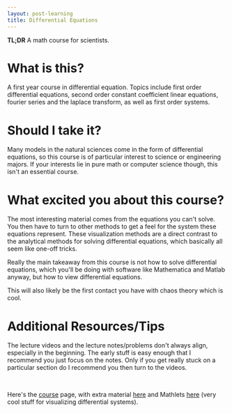 ```yaml
---
layout: post-learning
title: Differential Equations
---
```


**TL;DR** A math course for scientists. 

# What is this?
A first year course in differential equation. Topics include first order
differential equations, second order constant coefficient linear equations,
fourier series and the laplace transform, as well as first order systems.

# Should I take it?

Many models in the natural sciences come in the form of differential equations,
so this course is of particular interest to science or engineering majors. If
your interests lie in pure math or computer science though, this isn't an
essential course.

# What excited you about this course?

The most interesting material comes from the equations you can't solve. You
then have to turn to other methods to get a feel for the system these equations
represent. These visualization methods are a direct contrast to the analytical
methods for solving differential equations, which basically all seem like
one-off tricks. 

Really the main takeaway from this course is not how to solve
differential equations, which you'll be doing with software like Mathematica
and Matlab anyway, but how to view differential equations. 

This will also likely be the first contact you have with chaos theory which is
cool. 

# Additional Resources/Tips

The lecture videos and the lecture notes/problems don't always align,
especially in the beginning. The early stuff is easy enough that I recommend
you just focus on the notes. Only if you get really stuck on a particular
section do I recommend you then turn to the videos.

<br>

Here's the
[course](http://ocw.mit.edu/courses/mathematics/18-03sc-differential-equations-fall-2011/)
page, with extra material
[here](http://ocw.mit.edu/courses/mathematics/18-03-differential-equations-spring-2010/)
and Mathlets [here](http://mathlets.org/mathlets/) (very cool stuff for visualizing
differential systems).
